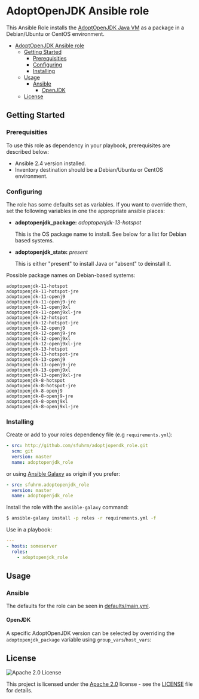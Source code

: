 # AdoptOpenJDK Ansible role

This Ansible Role installs the [AdoptOpenJDK Java VM](https://adoptopenjdk.net/) as a package in a Debian/Ubuntu or CentOS environment.

- [AdoptOpenJDK Ansible role](#adoptopenjdk-ansible-role)
  - [Getting Started](#getting-started)
    - [Prerequisities](#prerequisities)
    - [Configuring](#configuring)
    - [Installing](#installing)
  - [Usage](#usage)
    - [Ansible](#ansible)
      - [OpenJDK](#openjdk)
  - [License](#license)

## Getting Started

### Prerequisities

To use this role as dependency in your playbook, prerequisites are described below:

* Ansible 2.4 version installed.
* Inventory destination should be a Debian/Ubuntu or CentOS environment.

### Configuring

The role has some defaults set as variables. If you want to override them, set the following variables in one the appropriate ansible places:

* **adoptopenjdk_package:** _adoptopenjdk-13-hotspot_
  
  This is the OS package name to install.
  See below for a list for Debian based systems.
* **adoptopenjdk_state:** _present_

  This is either "present" to install Java or "absent" to deinstall it.

Possible package names on Debian-based systems:

```
adoptopenjdk-11-hotspot
adoptopenjdk-11-hotspot-jre
adoptopenjdk-11-openj9
adoptopenjdk-11-openj9-jre
adoptopenjdk-11-openj9xl
adoptopenjdk-11-openj9xl-jre
adoptopenjdk-12-hotspot
adoptopenjdk-12-hotspot-jre
adoptopenjdk-12-openj9
adoptopenjdk-12-openj9-jre
adoptopenjdk-12-openj9xl
adoptopenjdk-12-openj9xl-jre
adoptopenjdk-13-hotspot
adoptopenjdk-13-hotspot-jre
adoptopenjdk-13-openj9
adoptopenjdk-13-openj9-jre
adoptopenjdk-13-openj9xl
adoptopenjdk-13-openj9xl-jre
adoptopenjdk-8-hotspot
adoptopenjdk-8-hotspot-jre
adoptopenjdk-8-openj9
adoptopenjdk-8-openj9-jre
adoptopenjdk-8-openj9xl
adoptopenjdk-8-openj9xl-jre
```

### Installing

Create or add to your roles dependency file (e.g `requirements.yml`):

```yml
- src: http://github.com/sfuhrm/adoptjopendk_role.git
  scm: git
  version: master
  name: adoptopenjdk_role
```

or using [Ansible Galaxy](https://galaxy.ansible.com/sfuhrm/adoptopenjdk_role/) as origin if you prefer:

```yml
- src: sfuhrm.adoptopenjdk_role
  version: master
  name: adoptopenjdk_role
```


Install the role with the `ansible-galaxy` command:

```sh
$ ansible-galaxy install -p roles -r requirements.yml -f
```

Use in a playbook:

```yml
---
- hosts: someserver
  roles:
    - adoptopenjdk_role
```

## Usage

### Ansible

The defaults for the role can be seen in [defaults/main.yml](https://github.com/sfuhrm/adoptopenjdk_role/blob/master/defaults/main.yml).

#### OpenJDK

A specific AdoptOpenJDK version can be selected by overriding the `adoptopenjdk_package` variable using `group_vars`/`host_vars`:

## License

![Apache 2.0 License](https://img.shields.io/hexpm/l/plug.svg)

This project is licensed under the [Apache 2.0](https://www.apache.org/licenses/LICENSE-2.0) license - see the [LICENSE](LICENSE) file for details.

